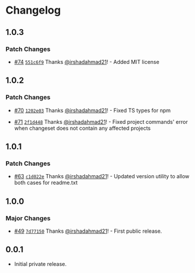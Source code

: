 # Changelog

## 1.0.3

### Patch Changes

- [#74](https://github.com/wpsocio/wp-projects/pull/74) [`551c6f9`](https://github.com/wpsocio/wp-projects/commit/551c6f955ff213fd5330746afdbd826e582cffa6) Thanks [@irshadahmad21](https://github.com/irshadahmad21)! - Added MIT license

## 1.0.2

### Patch Changes

- [#70](https://github.com/wpsocio/wp-projects/pull/70) [`1202e03`](https://github.com/wpsocio/wp-projects/commit/1202e03417f3012933cbb6ca5ea97d2926be69a8) Thanks [@irshadahmad21](https://github.com/irshadahmad21)! - Fixed TS types for npm

- [#71](https://github.com/wpsocio/wp-projects/pull/71) [`2f1d448`](https://github.com/wpsocio/wp-projects/commit/2f1d448e3f3bf9f1968088e70d1233c7ff673515) Thanks [@irshadahmad21](https://github.com/irshadahmad21)! - Fixed project commands' error when changeset does not contain any affected projects

## 1.0.1

### Patch Changes

- [#63](https://github.com/wpsocio/wp-projects/pull/63) [`c1d022e`](https://github.com/wpsocio/wp-projects/commit/c1d022eefc2341bfd5cd6b9dcfe56641f0f5a874) Thanks [@irshadahmad21](https://github.com/irshadahmad21)! - Updated version utility to allow both cases for readme.txt

## 1.0.0

### Major Changes

- [#49](https://github.com/wpsocio/wp-projects/pull/49) [`7d77150`](https://github.com/wpsocio/wp-projects/commit/7d771509c28c42b4d3e87491bbf2fd6b7ae4e8af) Thanks [@irshadahmad21](https://github.com/irshadahmad21)! - First public release.

## 0.0.1

- Initial private release.
